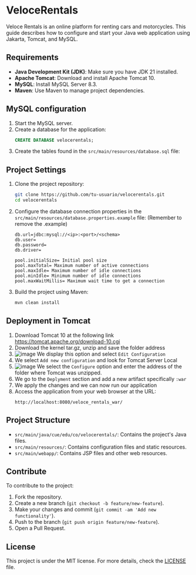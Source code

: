 # VeloceRentals

Veloce Rentals is an online platform for renting cars and motorcycles. This guide describes how to configure and start your Java web application using Jakarta, Tomcat, and MySQL.

## Requirements

- **Java Development Kit (JDK)**: Make sure you have JDK 21 installed.
- **Apache Tomcat**: Download and install Apache Tomcat 10.
- **MySQL**: Install MySQL Server 8.3.
- **Maven**: Use Maven to manage project dependencies.

## MySQL configuration

1. Start the MySQL server.
2. Create a database for the application:
     ```sql
     CREATE DATABASE velocerentals;
     ```
3. Create the tables found in the `src/main/resources/database.sql` file:
    
## Project Settings

1. Clone the project repository:
     ```bash
     git clone https://github.com/tu-usuario/velocerentals.git
     cd velocerentals
     ```

2. Configure the database connection properties in the `src/main/resources/database.properties.example` file: (Remember to remove the .example)
     ```properties
     db.url=jdbc:mysql://<ip>:<port>/<schema>
     db.user=
     db.password=
     db.driver=

     pool.initialSize= Initial pool size
     pool.maxTotal= Maximum number of active connections
     pool.maxIdle= Maximum number of idle connections
     pool.minIdle= Minimum number of idle connections
     pool.maxWaitMillis= Maximum wait time to get a connection
     ```

3. Build the project using Maven:
     ```bash
     mvn clean install
     ```

## Deployment in Tomcat

1. Download Tomcat 10 at the following link https://tomcat.apache.org/download-10.cgi
2. Download the kernel tar.gz, unzip and save the folder address
3. ![image](https://github.com/Maicol-19ty/Veloce-Rentals/assets/66977052/85821279-1f75-4517-bdcd-b49c41a17bae)
    We display this option and select `Edit Configuration`
4. We select `Add new configuration` and look for Tomcat Server Local
5. ![image](https://github.com/Maicol-19ty/Veloce-Rentals/assets/66977052/087e6df4-db08-42cb-bb04-49aa5f7a79f4)
    We select the `Configure` option and enter the address of the folder where Tomcat was unzipped.
6. We go to the `Deplyment` section and add a new artifact specifically `:war`
7. We apply the changes and we can now run our application
8. Access the application from your web browser at the URL:
     ```
     http://localhost:8080/veloce_rentals_war/
     ```

## Project Structure

- `src/main/java/cue/edu/co/velocerentals/`: Contains the project's Java files.
- `src/main/resources/`: Contains configuration files and static resources.
- `src/main/webapp/`: Contains JSP files and other web resources.

## Contribute

To contribute to the project:

1. Fork the repository.
2. Create a new branch (`git checkout -b feature/new-feature`).
3. Make your changes and commit (`git commit -am 'Add new functionality'`).
4. Push to the branch (`git push origin feature/new-feature`).
5. Open a Pull Request.

## License

This project is under the MIT license. For more details, check the [LICENSE](LICENSE) file.
